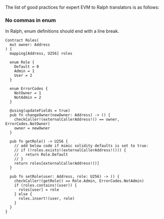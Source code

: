 The list of good practices for expert EVM to Ralph translators is as follows:

### No commas in enum
In Ralph, enum definitions should end with a line break.

```ralph
Contract Roles(
  mut owner: Address
) {
  mapping[Address, U256] roles

  enum Role {
    Default = 0
    Admin = 1
    User = 2
  }

  enum ErrorCodes {
    NotOwner = 1
    NotAdmin = 2
  }

  @using(updateFields = true)
  pub fn changeOwner(newOwner: Address) -> () {
    checkCaller!(externalCallerAddress!() == owner, ErrorCodes.NotOwner)
    owner = newOwner
  }

  pub fn getRole() -> U256 {
    // add below code if mimic solidity defaults is set to true:
    // if (!roles.exists!(externalCallerAddress!())) {
    //   return Role.Default
    // }
    return roles[externalCallerAddress!()]
  }

  pub fn setRole(user: Address, role: U256) -> () {
    checkCaller!(getRole() == Role.Admin, ErrorCodes.NotAdmin)
    if (roles.contains!(user)) {
      roles[user] = role
    } else {
      roles.insert!(user, role)
    }
  }
}
```
